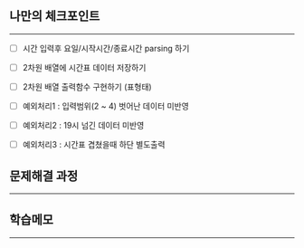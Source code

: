 ## 나만의 체크포인트

---

- [ ]  시간 입력후 요일/시작시간/종료시간 parsing 하기
- [ ]  2차원 배열에 시간표 데이터 저장하기
- [ ]  2차원 배열 출력함수 구현하기 (표형태)
- [ ]  예외처리1 : 입력범위(2 ~ 4) 벗어난 데이터 미반영
- [ ]  예외처리2 : 19시 넘긴 데이터 미반영
- [ ]  예외처리3 : 시간표 겹쳤을때 하단 별도출력


## 문제해결 과정

---

## 학습메모

---